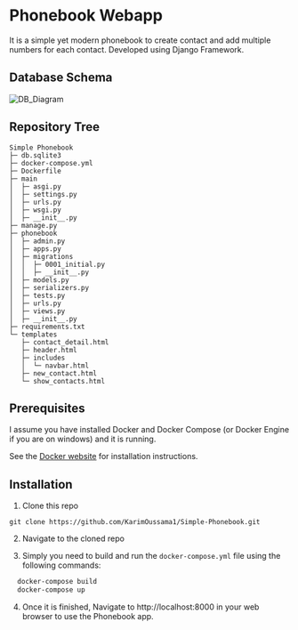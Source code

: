 # Phonebook Webapp

It is a simple yet modern phonebook to create contact and add multiple numbers for each contact. Developed using Django Framework. 


## Database Schema
![DB_Diagram](https://user-images.githubusercontent.com/94204070/232232280-20d2625c-95a3-474d-bf1e-f058fb9f733b.png)
## Repository Tree
```
Simple Phonebook
├─ db.sqlite3
├─ docker-compose.yml
├─ Dockerfile
├─ main
│  ├─ asgi.py
│  ├─ settings.py
│  ├─ urls.py
│  ├─ wsgi.py
│  ├─ __init__.py
├─ manage.py
├─ phonebook
│  ├─ admin.py
│  ├─ apps.py
│  ├─ migrations
│  │  ├─ 0001_initial.py
│  │  ├─ __init__.py
│  ├─ models.py
│  ├─ serializers.py
│  ├─ tests.py
│  ├─ urls.py
│  ├─ views.py
│  ├─ __init__.py
├─ requirements.txt
└─ templates
   ├─ contact_detail.html
   ├─ header.html
   ├─ includes
   │  └─ navbar.html
   ├─ new_contact.html
   └─ show_contacts.html
```
## Prerequisites

I assume you have installed Docker and Docker Compose (or Docker Engine if you are on windows) and it is running.

See the [Docker website](http://www.docker.io/gettingstarted/#h_installation) for installation instructions.


## Installation

1. Clone this repo
```
git clone https://github.com/KarimOussama1/Simple-Phonebook.git
```
2. Navigate to the cloned repo

3. Simply you need to build and run the `docker-compose.yml` file using the following commands:

```bash
  docker-compose build
  docker-compose up
```
4. Once it is finished, Navigate to http://localhost:8000 in your web browser to use the Phonebook app.
